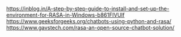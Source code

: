 https://inblog.in/A-step-by-step-guide-to-install-and-set-up-the-environment-for-RASA-in-Windows-b861FIVUlf </br>
https://www.geeksforgeeks.org/chatbots-using-python-and-rasa/ </br>
https://www.gavstech.com/rasa-an-open-source-chatbot-solution/ </br>